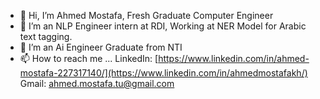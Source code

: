 - 👋 Hi, I’m Ahmed Mostafa, Fresh Graduate Computer Engineer
- 👀 I’m an NLP Engineer intern at RDI, Working at NER Model for Arabic text tagging.
- 🌱 I’m an Ai Engineer Graduate from NTI 
- 📫 How to reach me ...
  LinkedIn: [https://www.linkedin.com/in/ahmed-mostafa-227317140/](https://www.linkedin.com/in/ahmedmostafakh/)  
  Gmail: ahmed.mostafa.tu@gmail.com

<!---
ahmedmostafa0x61/ahmedmostafa0x61 is a ✨ special ✨ repository because its `README.md` (this file) appears on your GitHub profile.
You can click the Preview link to take a look at your changes.
--->
